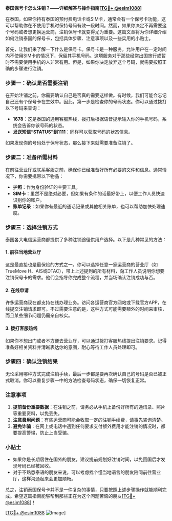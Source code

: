 **泰国保号卡怎么注销？——详细解答与操作指南[[TG💪+ @esim1088](https://t.me/s/esim1088)]**

在泰国，如果你持有泰国的预付费电话卡或SIM卡，通常会有一个保号卡功能，这可以帮助你在不使用手机时保持号码有效一段时间。然而，如果你决定不再需要这个号码或者想更换运营商，注销保号卡就变得尤为重要。这篇文章将为你详细介绍如何注销泰国的保号卡，包括具体步骤、注意事项以及一些实用的小贴士。

首先，让我们来了解一下什么是保号卡。保号卡是一种服务，允许用户在一定时间内不使用SIM卡的情况下，保留其手机号码。这项服务对于那些经常出国旅行或暂时不需要使用手机的人非常有用。但是，如果你决定放弃这个号码，就需要按照正确的步骤进行注销。

### 步骤一：确认是否需要注销

在开始注销之前，你需要确认自己是否真的需要这样做。有时候，我们可能会忘记自己还有个保号卡在生效中。因此，第一步是检查你的号码状态。你可以通过拨打以下号码来查询：

- **1678**：这是泰国的通用客服热线，拨打后根据语音提示输入你的手机号码，系统会告诉你该号码的状态。
- **发送短信“STATUS”到1111**：同样可以获取号码的状态信息。

如果发现你的号码处于保号状态，那么接下来就需要准备注销了。

### 步骤二：准备所需材料

在前往营业厅或联系客服之前，确保你已经准备好所有必要的文件和信息。通常情况下，你需要携带以下物品：

- **护照**：作为身份验证的主要工具。
- **SIM卡**：虽然不是绝对必要，但如果有条件的话最好带上，以便工作人员快速识别你的账户。
- **账单记录**：如果你有最近的通话记录或其他相关账单，也可以帮助加快处理速度。

### 步骤三：选择注销方式

泰国各大电信运营商都提供了多种注销途径供用户选择。以下是几种常见的方法：

#### 1. 前往当地营业厅

这是最直接也是最保险的方式之一。你可以选择任意一家运营商的营业厅（如TrueMove H、AIS或DTAC），带上上述提到的所有材料，向工作人员说明你想要注销保号卡的需求。他们会指导你完成整个流程，并当场确认注销成功与否。

#### 2. 在线申请

许多运营商现在都支持在线办理业务。访问各运营商官方网站或下载官方APP，在线提交注销请求即可。不过需要注意的是，这种方式可能需要额外的时间来审核，而且某些细节问题仍需亲自核实。

#### 3. 拨打客服热线

如果你不想出门或者不方便去营业厅，可以通过拨打客服热线提出注销要求。记得准备好相关资料并清晰表达你的意图，耐心等待工作人员处理即可。

### 步骤四：确认注销结果

无论采用哪种方式完成注销手续，最后一步都是要再次确认自己的号码是否已被正式取消。你可以重复步骤一中的方法检查号码状态，确保一切恢复正常。

### 注意事项

1. **提前备份重要数据**：在注销之前，请务必从手机上备份好所有的通讯录、照片等重要资料，以免丢失。
2. **注意费用问题**：有些运营商可能会收取一定的注销手续费，请事先咨询清楚。
3. **避免诈骗**：在网上或电话中遇到任何要求支付额外费用才能注销的情况时，都要提高警惕，防止上当受骗。

### 小贴士

- 如果你是长期居住在国外的朋友，建议提前规划好注销时间，以免回国后才发现号码已经被回收。
- 对于不熟悉泰语的朋友来说，可以考虑找个懂当地语言的朋友陪同前往营业厅，这样沟通起来会更加顺畅。

总之，注销泰国保号卡并不是一件复杂的事情，只要按照上述步骤操作就能顺利完成。希望这篇指南能够帮到那些正在为这个问题苦恼的朋友[[TG💪+ @esim1088](https://t.me/s/esim1088)]！

[[TG💪+ @esim1088](https://t.me/s/esim1088) ![Image](https://i.postimg.cc/4NQfJmqS/Snipaste-2025-05-13-00-14-12.png)]